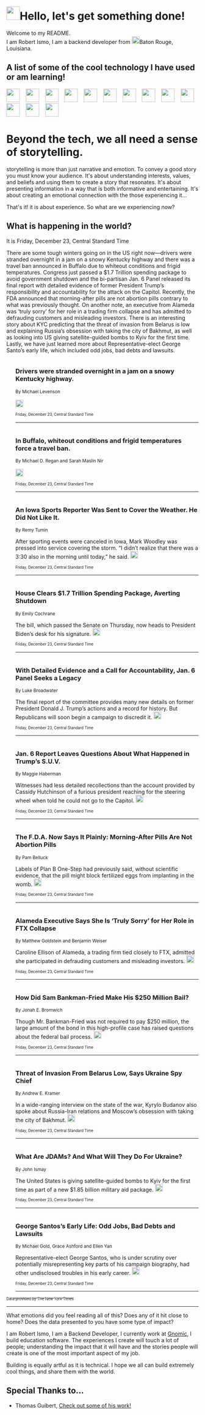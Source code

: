 <h1><img src="https://emojis.slackmojis.com/emojis/images/1643514375/3493/hot-coffee.gif?1643514375" width="35"/>Hello, let's get something done!</h1>

<p>Welcome to my README.<br/>
I am Robert Ismo, I am a backend developer from <img src="https://emojis.slackmojis.com/emojis/images/1638395689/50435/moulin_rouge.png?1638395689" width="20"/>Baton Rouge, Louisiana.</p>
<h2>A list of some of the cool technology I have used or am learning!</h2>
<p>
<img src="https://emojis.slackmojis.com/emojis/images/1643516091/21142/meow_bongotap.gif?1643516091" width="35" alt="">
<img src="https://img.shields.io/badge/Favorite%20Frontend%20Framework-SvelteKit-f83903" alt="">
<img src="https://img.shields.io/badge/Second%20Favorite-Vue-40b581" alt="">
<img src="https://img.shields.io/badge/Most%20Used%20Runtime-Nodejs-78b061" alt="">
<img src="https://emojis.slackmojis.com/emojis/images/1643517416/34482/fire.gif?1643517416" width="35" alt="">
<img src="https://img.shields.io/badge/Javascript%20But%20Better-Typescript-0078ca" alt="">
<img src="https://img.shields.io/badge/Favorite%20Language-Elixir-3e244d" alt="">
<img src="https://img.shields.io/badge/Containerize%20Everything-Docker-6ac9ef" alt="">
<img src="https://emojis.slackmojis.com/emojis/images/1643514596/5999/meow_party.gif?1643514596" width="35" alt="">
<img src="https://img.shields.io/badge/API%20Love%20Language-Graphql-de32a5" alt="">
<img src="https://img.shields.io/badge/Our%20Favorite%20Version%20Controller-Git-e94f33" alt="">
<img src="https://img.shields.io/badge/Favorite%20Database-Redis-d42d1d" alt="">
<img src="https://emojis.slackmojis.com/emojis/images/1643514559/5584/deployparrot.gif?1643514559" width="35" alt="">
<img src="https://img.shields.io/badge/Container%20Interstate-RabbitMQ-f66200" alt="">
<img src="https://img.shields.io/badge/Gotta%20Learn-Kubernetes-316adf" alt="">
<img src="https://img.shields.io/badge/Really%20Mature%20Now-WASM-654fef" alt="">
<img src="https://emojis.slackmojis.com/emojis/images/1666642497/61942/dance_vibe.gif?1666642497" width="35" alt="">
<img src="https://img.shields.io/badge/For%20My%20M1-ARM64-657d96" alt="">
<img src="https://img.shields.io/badge/Loving%20This%20So%20Much-TailwindCSS-17bcb5" alt="">
<img src="https://img.shields.io/badge/Cool%20Build%20Tool-Vite-f9cb24" alt="">
<img src="https://emojis.slackmojis.com/emojis/images/1669231376/62819/working-on-it.gif?1669231376" width="35" alt="">
<img src="https://img.shields.io/badge/Fun%20and%20Easy%20Database-MongoDB-5f8c49" alt="">
<img src="https://img.shields.io/badge/JS%20Life%20Support-NPM-c73737" alt="">
<img src="https://img.shields.io/badge/I%20Liked%20It-DynamoDB-0073b9" alt="">
<img src="https://emojis.slackmojis.com/emojis/images/1643514045/46/question.gif?1643514045" width="35" alt="">
<img src="https://img.shields.io/badge/cool-React-60d6f9" alt="">
<img src="https://img.shields.io/badge/Future%20Big%20Project-Lambda-f37e00" alt="">
<img src="https://img.shields.io/badge/NPM%20But%20Better-PNPM-f1aa07" alt="">
<img src="https://emojis.slackmojis.com/emojis/images/1643514943/9662/fbwow.gif?1643514943" width="35" alt="">
<img src="https://img.shields.io/badge/First%20Language-C-662079" alt="">
<img src="https://img.shields.io/badge/Where%20I%20Deploy%20Frontend-Vercel-000000" alt="">
<img src="https://img.shields.io/badge/Who%20Does%20not%20Want%20an%20App-Swift-f9492a" alt="">
<img src="https://emojis.slackmojis.com/emojis/images/1643514058/151/javascript.png?1643514058" width="35" alt="">
<img src="https://img.shields.io/badge/cool-Python-fbd542" alt="">
<img src="https://img.shields.io/badge/Favorite%20Something-Stripe-656cdc" alt="">
<img src="https://img.shields.io/badge/Of%20Course-HTML5-ed6327" alt="">
<img src="https://emojis.slackmojis.com/emojis/images/1660415405/60731/bomb.gif?1660415405" width="35" alt="">
<img src="https://img.shields.io/badge/hate-CSS-2964ec" alt="">
<img src="https://img.shields.io/badge/Learning-CircleCI-141215" alt="">
<img src="https://img.shields.io/badge/Learning-Rust-fbbb3b" alt="">
<img src="https://emojis.slackmojis.com/emojis/images/1660415397/60712/writing-hand.gif?1660415397" width="35" alt="">
<img src="https://img.shields.io/badge/Dev%20Browser%20of%20Choice-Firefox-cc4e26" alt="">
<img src="https://img.shields.io/badge/Recoverying%20From%20Windows-UNIX-1781e3" alt="">
<img src="https://img.shields.io/badge/LOVE-LogSeq-90c1c2" alt="">
<img src="https://emojis.slackmojis.com/emojis/images/1643514066/223/kirby.gif?1643514066" width="35" alt="">
<img src="https://img.shields.io/badge/Daily%20Driver-MacOS-e6e6e8" alt="">
<img src="https://img.shields.io/badge/Git%20Server-Github-000000" alt="">
<img src="https://img.shields.io/badge/enjoyable-EC2-f17428" alt="">
<img src="https://emojis.slackmojis.com/emojis/images/1643514239/2069/excited.gif?1643514239" width="35" alt="">
</p>
<h1>Beyond the tech, we all need a sense of storytelling.</h1>
<p>storytelling is more than just narrative and emotion. To convey a good story you must know your audience. It's about understanding interests, values, and beliefs and using them to create a story that resonates. It's about presenting information in a way that is both informative and entertaining. It's about creating an emotional connection with the those experiencing it...</p>
<p>That's it! it is about experience. So what are we experiencing now?</p>
<h2>What is happening in the world?</h2>
<p>It is Friday, December 23, Central Standard Time</p>
<p>
There are some tough winters going on in the US right now—drivers were stranded overnight in a jam on a snowy Kentucky highway and there was a travel ban announced in Buffalo due to whiteout conditions and frigid temperatures. Congress just passed a $1.7 Trillion spending package to avoid government shutdown and the bi-partisan Jan. 6 Panel released its final report with detailed evidence of former President Trump’s responsibility and accountability for the attack on the Capitol. Recently, the FDA announced that morning-after pills are not abortion pills contrary to what was previously thought. On another note, an executive from Alameda was ‘truly sorry’ for her role in a trading firm collapse and has admitted to defrauding customers and misleading investors. There is an interesting story about KYC predicting that the threat of invasion from Belarus is low and explaining Russia’s obsession with taking the city of Bakhmut, as well as looking into US giving satellite-guided bombs to Kyiv for the first time. Lastly, we have just learned more about Representative-elect George Santo’s early life, which included odd jobs, bad debts and lawsuits.</p>
<ol>
<img src="https://img.shields.io/badge/-us-blue" alt="">
<h3>Drivers were stranded overnight in a jam on a snowy Kentucky highway.</h3>
<sub>By Michael Levenson</sub>
<p>  <a href="https://nyti.ms/3WDE5Q2"><img src="https://developer.nytimes.com/files/poweredby_nytimes_30b.png?v=1583354208352" height="20"></a></p>
<sub><sub>Friday, December 23, Central Standard Time</sub></sub>
<hr/>
<img src="https://img.shields.io/badge/-us-blue" alt="">
<h3>In Buffalo, whiteout conditions and frigid temperatures force a travel ban.</h3>
<sub>By Michael D. Regan and Sarah Maslin Nir</sub>
<p>  <a href="https://nyti.ms/3FUo8yd"><img src="https://developer.nytimes.com/files/poweredby_nytimes_30b.png?v=1583354208352" height="20"></a></p>
<sub><sub>Friday, December 23, Central Standard Time</sub></sub>
<hr/>
<img src="https://img.shields.io/badge/-us-blue" alt="">
<h3>An Iowa Sports Reporter Was Sent to Cover the Weather. He Did Not Like It.</h3>
<sub>By Remy Tumin</sub>
<p>After sporting events were canceled in Iowa, Mark Woodley was pressed into service covering the storm. “I didn’t realize that there was a 3:30 also in the morning until today,” he said.  <a href="https://nyti.ms/3WC1cuN"><img src="https://developer.nytimes.com/files/poweredby_nytimes_30b.png?v=1583354208352" height="20"></a></p>
<sub><sub>Friday, December 23, Central Standard Time</sub></sub>
<hr/>
<img src="https://img.shields.io/badge/-us-blue" alt="">
<h3>House Clears $1.7 Trillion Spending Package, Averting Shutdown</h3>
<sub>By Emily Cochrane</sub>
<p>The bill, which passed the Senate on Thursday, now heads to President Biden’s desk for his signature.  <a href="https://nyti.ms/3WXzto7"><img src="https://developer.nytimes.com/files/poweredby_nytimes_30b.png?v=1583354208352" height="20"></a></p>
<sub><sub>Friday, December 23, Central Standard Time</sub></sub>
<hr/>
<img src="https://img.shields.io/badge/-us-blue" alt="">
<h3>With Detailed Evidence and a Call for Accountability, Jan. 6 Panel Seeks a Legacy</h3>
<sub>By Luke Broadwater</sub>
<p>The final report of the committee provides many new details on former President Donald J. Trump’s actions and a record for history. But Republicans will soon begin a campaign to discredit it.  <a href="https://nyti.ms/3C0DDmO"><img src="https://developer.nytimes.com/files/poweredby_nytimes_30b.png?v=1583354208352" height="20"></a></p>
<sub><sub>Friday, December 23, Central Standard Time</sub></sub>
<hr/>
<img src="https://img.shields.io/badge/-us-blue" alt="">
<h3>Jan. 6 Report Leaves Questions About What Happened in Trump’s S.U.V.</h3>
<sub>By Maggie Haberman</sub>
<p>Witnesses had less detailed recollections than the account provided by Cassidy Hutchinson of a furious president reaching for the steering wheel when told he could not go to the Capitol.  <a href="https://nyti.ms/3Gd3R8i"><img src="https://developer.nytimes.com/files/poweredby_nytimes_30b.png?v=1583354208352" height="20"></a></p>
<sub><sub>Friday, December 23, Central Standard Time</sub></sub>
<hr/>
<img src="https://img.shields.io/badge/-health-blue" alt="">
<h3>The F.D.A. Now Says It Plainly: Morning-After Pills Are Not Abortion Pills</h3>
<sub>By Pam Belluck</sub>
<p>Labels of Plan B One-Step had previously said, without scientific evidence, that the pill might block fertilized eggs from implanting in the womb.  <a href="https://nyti.ms/3GdpfdE"><img src="https://developer.nytimes.com/files/poweredby_nytimes_30b.png?v=1583354208352" height="20"></a></p>
<sub><sub>Friday, December 23, Central Standard Time</sub></sub>
<hr/>
<img src="https://img.shields.io/badge/-business-blue" alt="">
<h3>Alameda Executive Says She Is ‘Truly Sorry’ for Her Role in FTX Collapse</h3>
<sub>By Matthew Goldstein and Benjamin Weiser</sub>
<p>Caroline Ellison of Alameda, a trading firm tied closely to FTX, admitted she participated in defrauding customers and misleading investors.  <a href="https://nyti.ms/3WnWdxo"><img src="https://developer.nytimes.com/files/poweredby_nytimes_30b.png?v=1583354208352" height="20"></a></p>
<sub><sub>Friday, December 23, Central Standard Time</sub></sub>
<hr/>
<img src="https://img.shields.io/badge/-nyregion-blue" alt="">
<h3>How Did Sam Bankman-Fried Make His $250 Million Bail?</h3>
<sub>By Jonah E. Bromwich</sub>
<p>Though Mr. Bankman-Fried was not required to pay $250 million, the large amount of the bond in this high-profile case has raised questions about the federal bail process.  <a href="https://nyti.ms/3vaxbpI"><img src="https://developer.nytimes.com/files/poweredby_nytimes_30b.png?v=1583354208352" height="20"></a></p>
<sub><sub>Friday, December 23, Central Standard Time</sub></sub>
<hr/>
<img src="https://img.shields.io/badge/-world-blue" alt="">
<h3>Threat of Invasion From Belarus Low, Says Ukraine Spy Chief</h3>
<sub>By Andrew E. Kramer</sub>
<p>In a wide-ranging interview on the state of the war, Kyrylo Budanov also spoke about Russia-Iran relations and Moscow’s obsession with taking the city of Bakhmut.  <a href="https://nyti.ms/3FTxQR5"><img src="https://developer.nytimes.com/files/poweredby_nytimes_30b.png?v=1583354208352" height="20"></a></p>
<sub><sub>Friday, December 23, Central Standard Time</sub></sub>
<hr/>
<img src="https://img.shields.io/badge/-us-blue" alt="">
<h3>What Are JDAMs? And What Will They Do For Ukraine?</h3>
<sub>By John Ismay</sub>
<p>The United States is giving satellite-guided bombs to Kyiv for the first time as part of a new $1.85 billion military aid package.  <a href="https://nyti.ms/3WHQSAK"><img src="https://developer.nytimes.com/files/poweredby_nytimes_30b.png?v=1583354208352" height="20"></a></p>
<sub><sub>Friday, December 23, Central Standard Time</sub></sub>
<hr/>
<img src="https://img.shields.io/badge/-nyregion-blue" alt="">
<h3>George Santos’s Early Life: Odd Jobs, Bad Debts and Lawsuits</h3>
<sub>By Michael Gold, Grace Ashford and Ellen Yan</sub>
<p>Representative-elect George Santos, who is under scrutiny over potentially misrepresenting key parts of his campaign biography, had other undisclosed troubles in his early career.  <a href="https://nyti.ms/3Wo3FZu"><img src="https://developer.nytimes.com/files/poweredby_nytimes_30b.png?v=1583354208352" height="20"></a></p>
<sub><sub>Friday, December 23, Central Standard Time</sub></sub>
<hr/>
</ol>
<a href="https://developer.nytimes.com"><sub><sub>Data provided by The New York Times</sub></sub></a>
<hr/>
<p>What emotions did you feel reading all of this? Does any of it hit close to home? Does the data presented to you have some type of impact?</p>
<p>I am Robert Ismo, I am a Backend Developer, I currently work at <a href="https://gnomic.education/">Gnomic</a>, I build education software. The experiences I create will touch a lot of people; understanding the impact that it will have and the stories people will create is one of the most important aspect of my job.</p>
<p>Building is equally artful as it is technical. I hope we all can build extremely cool things, and share them with the world.</p>
<h2>Special Thanks to...</h2>
<ul>
<li>Thomas Guibert, <a href="https://github.com/thmsgbrt/thmsgbrt">Check out some of his work!</a></li>
</ul>